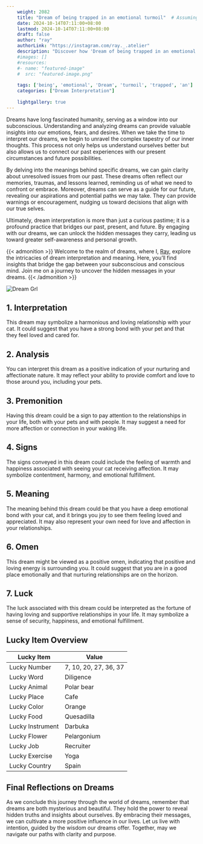 ```yaml
---
    weight: 2082
    title: "Dream of being trapped in an emotional turmoil"  # Assuming 'title' column exists
    date: 2024-10-14T07:11:00+08:00
    lastmod: 2024-10-14T07:11:00+08:00
    draft: false
    author: "ray"
    authorLink: "https://instagram.com/ray._.atelier"
    description: "Discover how 'Dream of being trapped in an emotional turmoil' can interpret your future and uncover its significant meanings in your life."
    #images: []
    #resources:
    #- name: "featured-image"
    #  src: "featured-image.png"
    
    tags: ['being', 'emotional', 'Dream', 'turmoil', 'trapped', 'an']
    categories: ["Dream Interpretation"]
    
    lightgallery: true
---
```

    
Dreams have long fascinated humanity, serving as a window into our subconscious. Understanding and analyzing dreams can provide valuable insights into our emotions, fears, and desires. When we take the time to interpret our dreams, we begin to unravel the complex tapestry of our inner thoughts. This process not only helps us understand ourselves better but also allows us to connect our past experiences with our present circumstances and future possibilities.

By delving into the meanings behind specific dreams, we can gain clarity about unresolved issues from our past. These dreams often reflect our memories, traumas, and lessons learned, reminding us of what we need to confront or embrace. Moreover, dreams can serve as a guide for our future, revealing our aspirations and potential paths we may take. They can provide warnings or encouragement, nudging us toward decisions that align with our true selves.

Ultimately, dream interpretation is more than just a curious pastime; it is a profound practice that bridges our past, present, and future. By engaging with our dreams, we can unlock the hidden messages they carry, leading us toward greater self-awareness and personal growth.

{{< admonition >}}
Welcome to the realm of dreams, where I, [Ray](https://instagram.com/ray._.atelier), explore the intricacies of dream interpretation and meaning. Here, you’ll find insights that bridge the gap between your subconscious and conscious mind. Join me on a journey to uncover the hidden messages in your dreams.
{{< /admonition >}}

![Dream Grl](https://cdn.pixabay.com/photo/2017/11/02/03/35/gothic-2910057_1280.jpg "Dream Grl")

## 1. Interpretation
 This dream may symbolize a harmonious and loving relationship with your cat. It could suggest that you have a strong bond with your pet and that they feel loved and cared for.

## 2. Analysis
 You can interpret this dream as a positive indication of your nurturing and affectionate nature. It may reflect your ability to provide comfort and love to those around you, including your pets.

## 3. Premonition
 Having this dream could be a sign to pay attention to the relationships in your life, both with your pets and with people. It may suggest a need for more affection or connection in your waking life.

## 4. Signs
 The signs conveyed in this dream could include the feeling of warmth and happiness associated with seeing your cat receiving affection. It may symbolize contentment, harmony, and emotional fulfillment.

## 5. Meaning
 The meaning behind this dream could be that you have a deep emotional bond with your cat, and it brings you joy to see them feeling loved and appreciated. It may also represent your own need for love and affection in your relationships.

## 6. Omen
 This dream might be viewed as a positive omen, indicating that positive and loving energy is surrounding you. It could suggest that you are in a good place emotionally and that nurturing relationships are on the horizon.

## 7. Luck
 The luck associated with this dream could be interpreted as the fortune of having loving and supportive relationships in your life. It may symbolize a sense of security, happiness, and emotional fulfillment.

## Lucky Item Overview
| Lucky Item          | Value              |
|---------------|--------------------|
| Lucky Number        | 7, 10, 20, 27, 36, 37  |
| Lucky Word          | Diligence |
| Lucky Animal        | Polar bear |
| Lucky Place         | Cafe     |
| Lucky Color         | Orange     |
| Lucky Food          | Quesadilla      |
| Lucky Instrument    | Darbuka |
| Lucky Flower        | Pelargonium    |
| Lucky Job           | Recruiter       |
| Lucky Exercise      | Yoga  |
| Lucky Country       | Spain    |


##  Final Reflections on Dreams

As we conclude this journey through the world of dreams, remember that dreams are both mysterious and beautiful. They hold the power to reveal hidden truths and insights about ourselves. By embracing their messages, we can cultivate a more positive influence in our lives. Let us live with intention, guided by the wisdom our dreams offer. Together, may we navigate our paths with clarity and purpose.

